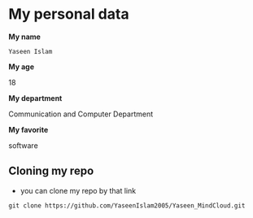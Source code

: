 # My personal data

**My name**

``Yaseen Islam``

**My age**

18

**My department**

Communication and Computer Department 

**My favorite**

software

## Cloning my repo 

- you can clone my repo by that link
```
git clone https://github.com/YaseenIslam2005/Yaseen_MindCloud.git
```




